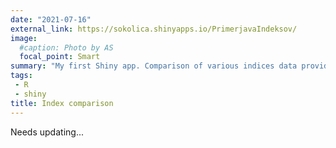 ```yaml
---
date: "2021-07-16"
external_link: https://sokolica.shinyapps.io/PrimerjavaIndeksov/
image:
  #caption: Photo by AS
  focal_point: Smart
summary: "My first Shiny app. Comparison of various indices data provided by SURS."
tags: 
 - R
 - shiny
title: Index comparison
---
```


Needs updating...